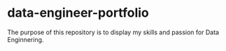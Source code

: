# data-engineer-portfolio
The purpose of this repository is to display my skills and passion for Data Enginnering. 
